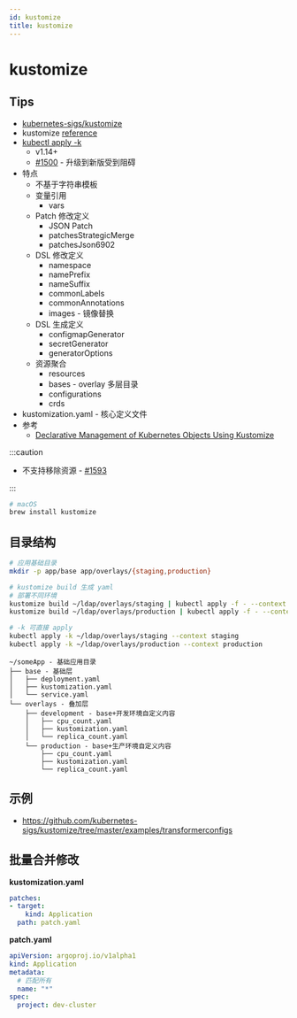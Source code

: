 ```yaml
---
id: kustomize
title: kustomize
---
```


# kustomize
## Tips
* [kubernetes-sigs/kustomize](https://github.com/kubernetes-sigs/kustomize)
* kustomize [reference](https://kubectl.docs.kubernetes.io/references/kustomize/)
* [kubectl apply -k](https://kubectl.docs.kubernetes.io/pages/app_management/introduction.html)
  * v1.14+
  * [#1500](https://github.com/kubernetes-sigs/kustomize/issues/1500) - 升级到新版受到阻碍
* 特点
  * 不基于字符串模板
  * 变量引用
    * vars
  * Patch 修改定义
    * JSON Patch
    * patchesStrategicMerge
    * patchesJson6902
  * DSL 修改定义
    * namespace
    * namePrefix
    * nameSuffix
    * commonLabels
    * commonAnnotations
    * images - 镜像替换
  * DSL 生成定义
    * configmapGenerator
    * secretGenerator
    * generatorOptions
  * 资源聚合
    * resources
    * bases - overlay 多层目录
    * configurations
    * crds
* kustomization.yaml - 核心定义文件
* 参考
  * [Declarative Management of Kubernetes Objects Using Kustomize](https://kubernetes.io/docs/tasks/manage-kubernetes-objects/kustomization/)

:::caution

* 不支持移除资源 - [#1593](https://github.com/kubernetes-sigs/kustomize/issues/1593)

:::


```bash
# macOS
brew install kustomize
```

## 目录结构

```bash
# 应用基础目录
mkdir -p app/base app/overlays/{staging,production}

# kustomize build 生成 yaml
# 部署不同环境
kustomize build ~/ldap/overlays/staging | kubectl apply -f - --context staging
kustomize build ~/ldap/overlays/production | kubectl apply -f - --context production

# -k 可直接 apply
kubectl apply -k ~/ldap/overlays/staging --context staging
kubectl apply -k ~/ldap/overlays/production --context production
```

```
~/someApp - 基础应用目录
├── base - 基础层
│   ├── deployment.yaml
│   ├── kustomization.yaml
│   └── service.yaml
└── overlays - 叠加层
    ├── development - base+开发环境自定义内容
    │   ├── cpu_count.yaml
    │   ├── kustomization.yaml
    │   └── replica_count.yaml
    └── production - base+生产环境自定义内容
        ├── cpu_count.yaml
        ├── kustomization.yaml
        └── replica_count.yaml
```

## 示例
* https://github.com/kubernetes-sigs/kustomize/tree/master/examples/transformerconfigs


## 批量合并修改

__kustomization.yaml__
```yml
patches:
- target:
    kind: Application
  path: patch.yaml
```

__patch.yaml__
```yml
apiVersion: argoproj.io/v1alpha1
kind: Application
metadata:
  # 匹配所有
  name: "*"
spec:
  project: dev-cluster
```

